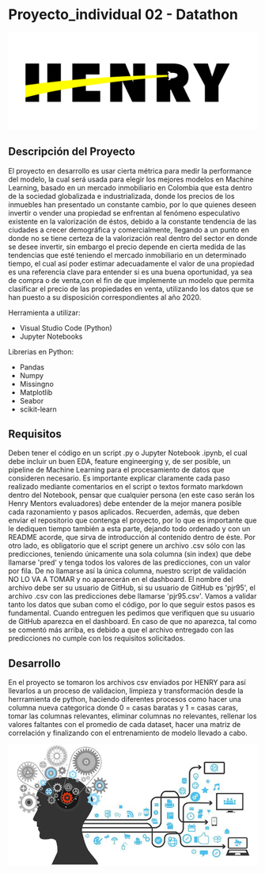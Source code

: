 # Proyecto_individual 02 - Datathon
![imagen](https://github.com/Karenuzca/Proyecto_individual02/blob/main/henry.png)

## Descripción del Proyecto

El proyecto en desarrollo es usar cierta métrica para medir la performance del modelo, la cual será usada para elegir los mejores modelos en Machine Learning, basado en un mercado inmobiliario en Colombia que esta dentro de la sociedad globalizada e industrializada, donde los precios de los inmuebles han presentado un constante cambio, por lo que quienes deseen invertir o vender una propiedad se enfrentan al fenómeno especulativo existente en la valorización de éstos, debido a la constante tendencia de las ciudades a crecer demográfica y comercialmente, llegando a un punto en donde no se tiene certeza de la valorización real dentro del sector en donde se desee invertir, sin embargo el precio depende en cierta medida de las tendencias que esté teniendo el mercado inmobiliario en un determinado tiempo, el cual así poder estimar adecuadamente el valor de una propiedad es una referencia clave para entender si es una buena oportunidad, ya sea de compra o de venta,con el fin de que implemente un modelo que permita clasificar el precio de las propiedades en venta, utilizando los datos que se han puesto a su disposición correspondientes al año 2020.

Herramienta a utilizar:

- Visual Studio Code (Python)
- Jupyter Notebooks

Librerias en Python:

- Pandas
- Numpy
- Missingno
- Matplotlib
- Seabor
- scikit-learn

## Requisitos

Deben tener el código en un script .py o Jupyter Notebook .ipynb, el cual debe incluir un buen EDA, feature engineerging y, de ser posible, un pipeline de Machine Learning para el procesamiento de datos que consideren necesario. Es importante explicar claramente cada paso realizado mediante comentarios en el script o textos formato markdown dentro del Notebook, pensar que cualquier persona (en este caso serán los Henry Mentors evaluadores) debe entender de la mejor manera posible cada razonamiento y pasos aplicados. Recuerden, además, que deben enviar el repositorio que contenga el proyecto, por lo que es importante que le dediquen tiempo también a esta parte, dejando todo ordenado y con un README acorde, que sirva de introducción al contenido dentro de éste. Por otro lado, es obligatorio que el script genere un archivo .csv sólo con las predicciones, teniendo únicamente una sola columna (sin index) que debe llamarse 'pred' y tenga todos los valores de las predicciones, con un valor por fila. De no llamarse así la única columna, nuestro script de validación NO LO VA A TOMAR y no aparecerán en el dashboard. El nombre del archivo debe ser su usuario de GitHub, si su usuario de GitHub es 'pjr95', el archivo .csv con las predicciones debe llamarse 'pjr95.csv'. Vamos a validar tanto los datos que suban como el código, por lo que seguir estos pasos es fundamental. Cuando entreguen les pedimos que verifiquen que su usuario de GitHub aparezca en el dashboard. En caso de que no aparezca, tal como se comentó más arriba, es debido a que el archivo entregado con las predicciones no cumple con los requisitos solicitados.

## Desarrollo

En el proyecto se tomaron los archivos csv enviados por HENRY para así llevarlos a un proceso de validacion, limpieza y transformación desde la herrramienta de python, haciendo diferentes procesos como hacer una columna nueva categorica donde 0 = casas baratas y 1 = casas caras, tomar las columnas relevantes, eliminar columnas no relevantes, rellenar los valores faltantes con el promedio de cada dataset, hacer una matriz de correlación y finalizando con el entrenamiento de modelo llevado a cabo.

![imagen](https://github.com/Karenuzca/Proyecto_individual02/blob/main/Page-6-Image-18.png)

